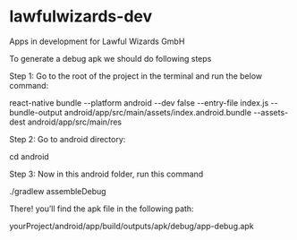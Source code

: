 # lawfulwizards-dev
Apps in development for Lawful Wizards GmbH


To generate a debug apk we should do following steps 

Step 1: Go to the root of the project in the terminal and run the below command:

react-native bundle --platform android --dev false --entry-file index.js --bundle-output android/app/src/main/assets/index.android.bundle --assets-dest android/app/src/main/res


Step 2: Go to android directory:

cd android


Step 3: Now in this android folder, run this command

./gradlew assembleDebug


There! you’ll find the apk file in the following path:

yourProject/android/app/build/outputs/apk/debug/app-debug.apk
